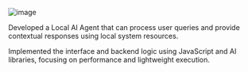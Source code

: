 ![image](https://github.com/user-attachments/assets/8d5392c5-3d39-4790-a832-87395b84655b)

Developed a Local AI Agent that can process user queries and provide contextual responses using local system resources.
>
>
Implemented the interface and backend logic using JavaScript and AI libraries, focusing on performance and lightweight execution.
